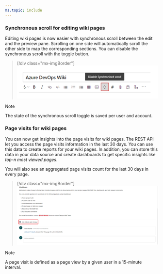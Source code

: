 ```yaml
---
ms.topic: include
---
```


### Synchronous scroll for editing wiki pages

Editing wiki pages is now easier with synchronous scroll between the edit and the preview pane. Scrolling on one side will automatically scroll the other side to map the corresponding sections. You can disable the synchronous scroll with the toggle button. 

> [!div class="mx-imgBorder"]
> ![Synchronous scroll for editing wiki pages.](../../media/160_06.png)

> [!NOTE]
> The state of the synchronous scroll toggle is saved per user and account.

### Page visits for wiki pages

You can now get insights into the page visits for wiki pages. The REST API let you access the page visits information in the last 30 days. You can use this data to create reports for your wiki pages. In addition, you can store this data in your data source and create dashboards to get specific insights like *top-n most viewed pages*.

You will also see an aggregated page visits count for the last 30 days in every page.

> [!div class="mx-imgBorder"]
> ![Page visits for wiki pages.](../../media/160_13.png)

> [!NOTE]
> A page visit is defined as a page view by a given user in a 15-minute interval.